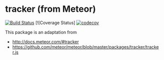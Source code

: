 # tracker (from Meteor)

[![Build Status](https://semaphoreci.com/api/v1/thr0w/tracker/branches/master/badge.svg)](https://semaphoreci.com/thr0w/tracker)
[![Coverage Status]
[![codecov](https://codecov.io/gh/thr0w/tracker/branch/master/graph/badge.svg)](https://codecov.io/gh/thr0w/tracker)

This package is an adaptation from 
- http://docs.meteor.com/#tracker
- https://github.com/meteor/meteor/blob/master/packages/tracker/tracker.js


